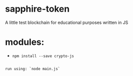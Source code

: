 # sapphire-token
A little test blockchain for educational purposes written in JS

# modules:
- `npm install --save crypto-js`
~~~

run using: `node main.js`
